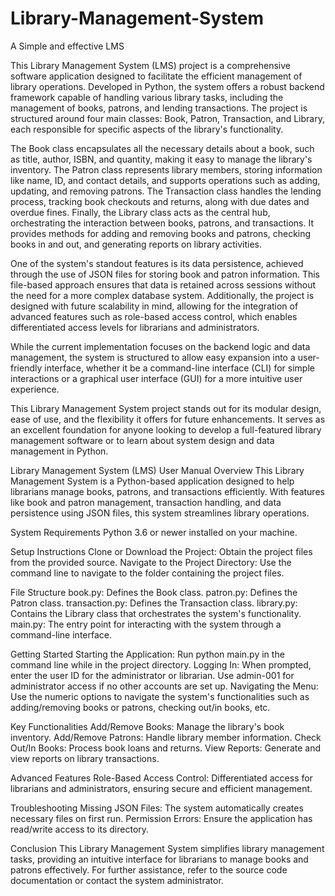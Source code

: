 # Library-Management-System
A Simple and effective LMS


This Library Management System (LMS) project is a comprehensive software application designed to facilitate the efficient management of library operations. Developed in Python, the system offers a robust backend framework capable of handling various library tasks, including the management of books, patrons, and lending transactions. The project is structured around four main classes: Book, Patron, Transaction, and Library, each responsible for specific aspects of the library's functionality.

The Book class encapsulates all the necessary details about a book, such as title, author, ISBN, and quantity, making it easy to manage the library's inventory. The Patron class represents library members, storing information like name, ID, and contact details, and supports operations such as adding, updating, and removing patrons. The Transaction class handles the lending process, tracking book checkouts and returns, along with due dates and overdue fines. Finally, the Library class acts as the central hub, orchestrating the interaction between books, patrons, and transactions. It provides methods for adding and removing books and patrons, checking books in and out, and generating reports on library activities.

One of the system's standout features is its data persistence, achieved through the use of JSON files for storing book and patron information. This file-based approach ensures that data is retained across sessions without the need for a more complex database system. Additionally, the project is designed with future scalability in mind, allowing for the integration of advanced features such as role-based access control, which enables differentiated access levels for librarians and administrators.

While the current implementation focuses on the backend logic and data management, the system is structured to allow easy expansion into a user-friendly interface, whether it be a command-line interface (CLI) for simple interactions or a graphical user interface (GUI) for a more intuitive user experience.

This Library Management System project stands out for its modular design, ease of use, and the flexibility it offers for future enhancements. It serves as an excellent foundation for anyone looking to develop a full-featured library management software or to learn about system design and data management in Python.



Library Management System (LMS) User Manual
Overview
This Library Management System is a Python-based application designed to help librarians manage books, patrons, and transactions efficiently. With features like book and patron management, transaction handling, and data persistence using JSON files, this system streamlines library operations.

System Requirements
Python 3.6 or newer installed on your machine.


Setup Instructions
Clone or Download the Project: Obtain the project files from the provided source.
Navigate to the Project Directory: Use the command line to navigate to the folder containing the project files.


File Structure
book.py: Defines the Book class.
patron.py: Defines the Patron class.
transaction.py: Defines the Transaction class.
library.py: Contains the Library class that orchestrates the system's functionality.
main.py: The entry point for interacting with the system through a command-line interface.


Getting Started
Starting the Application: Run python main.py in the command line while in the project directory.
Logging In: When prompted, enter the user ID for the administrator or librarian. Use admin-001 for administrator access if no other accounts are set up.
Navigating the Menu: Use the numeric options to navigate the system's functionalities such as adding/removing books or patrons, checking out/in books, etc.


Key Functionalities
Add/Remove Books: Manage the library's book inventory.
Add/Remove Patrons: Handle library member information.
Check Out/In Books: Process book loans and returns.
View Reports: Generate and view reports on library transactions.


Advanced Features
Role-Based Access Control: Differentiated access for librarians and administrators, ensuring secure and efficient management.


Troubleshooting
Missing JSON Files: The system automatically creates necessary files on first run.
Permission Errors: Ensure the application has read/write access to its directory.


Conclusion
This Library Management System simplifies library management tasks, providing an intuitive interface for librarians to manage books and patrons effectively. For further assistance, refer to the source code documentation or contact the system administrator.
